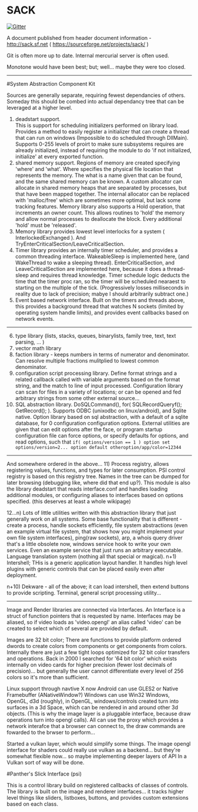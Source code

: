 # SACK

[![Gitter](https://badges.gitter.im/FreedomCollective/Sack.svg)](https://gitter.im/FreedomCollective/Sack?utm_source=badge&utm_medium=badge&utm_campaign=pr-badge&utm_content=badge)


A document published from header document information - http://sack.sf.net  ( https://sourceforge.net/projects/sack/ )

Git is often more up to date.  Internal mercurial server is often used.

Monotone would have been best; but; well... maybe they were too closed.

---------------

#System Abstraction Component Kit

Sources are generally separate, requiring fewest dependancies of others.
Someday this should be combed into actual dependancy tree that can be leveraged at a higher level.

1) deadstart support.  
  This is support for scheduling initializers performed on library load.   Provides a method to easily register a initializer that can create a thread that can run on windows (Impossible to do scheduled through DllMain).  
  Supports 0-255 levels of proirt to make sure subsystems requires are already initialized, instead of requiring the module to do 'if not initialized, initialize' at every exported function.
2) shared memory support.  Regions of memory are created specifying 'where' and 'what'.  Where specifies the physical file location that represents the memory.  The what is a name given that can be found, and the same shared memory can be known.   A custom allocator can allocate in shared memory heaps that are separated by processes, but that have been mapped together.  The internal allocator can be replaced with 'malloc/free' which are sometimes more optimal, but lack some tracking features. Memory library also supports a Hold operation, that increments an owner count.   This allows routines to 'hold' the memory and allow normal processes to deallocate the block.  Every additional 'hold' must be 'released'.   
3) Memory library provides lowest level interlocks for a system ( InterlockedExchanged ).  And TryEnterCriticalSection/LeaveCriticalSection.
4) Timer library provides an internally timer scheduler, and provides a common threading interface.  WakeableSleep is implemented here, (and WakeThread to wake a sleeping thread).  EnterCriticalSection, and LeaveCriticalSection are implemented here, because it does a thread-sleep and requires thread knowledge.  Timer schedule logic deducts the time that the timer proc ran, so the timer will be scheduled nearaest to starting on the multiple of the tick.  (Progressively losses milliseconds in reality due to lack of precision; mabye I should arbitrarily subtract one.)
5) Event based network interface.  Built on the timers and threads above, this provides a background thread that watches N sockets (limited by operating system handle limits), and provides event callbacks based on network events.   

--- 

6) type library (lists, stacks, queues, binarylists, family tree, text, text parsing, ... )
7) vector math library
8) faction library - keeps numbers in terms of numerator and denominator.  Can resolve multiple fractions mulitplied to lowest common denominator.
9) configuration script processing library.   Define format strings and a related callback called with variable arguments based on the format string, and the match to line of input processed.   Configuration library can scan for files in a variety of locations; or can be opened and fed arbitrary strings from some other external source... 
10) SQL abstraction library.  DoSQLCommand(), for( SQLRecordQueryf(); GetRecord(); ).  Supports ODBC (unixodbc on linux/android), and Sqlite native.   Option library based on sql abstraction, with a default of a sqlite database, for 0 configuration configuration options.  External utilities are given that can edit options after the face, or program startup configuration file can force options, or specify defaults for options, and read options, such that ```if( options/version == 1 ) option set options/version=2... option default otheroption/app/color=12344```

---
And somewhere ordered in the above...
11) Process registry, allows registering values, functions, and types for later consumption.  PSI control registry is based on this registry tree.  Names in the tree can be dumped for later browsing (debugging like, where did that end up?).  This module is also the library deadstart that reads interface.conf and handles loading additional modules, or configuring aliases to interfaces based on options specified.  (this deserves at least a whole wikipage)

12...n) Lots of little utilities written with this abstraction library that just generally work on all systems.
Some base functionality that is different  - create a process, handle sockets efficiently, file system abstractions (even an example virtual file system, that shows how you might implement your own file system interfaces), ping(raw sockets), arp, a whois query driver that's a little obsolete now, windows service hook to write your own services.  Even an example service that just runs an arbitrary executable.  Language translation system (nothing all that special or magical).
n+1) Intershell; THis is a generic application layout handler.  It handles high level plugins with generic controls that can be placed easily even after deployment.

n+10) Dekware - all of the above; it can load intershell, then extend buttons to provide scripting.  Terminal, general script processing utility... 


---

Image and Render libraries are connected via Interfaces.  An Interface is a struct of function pointers that is requested by name.  Interfaces may be aliased, so if video loads as 'video.opengl' an alias called 'video' can be created to select which of several are provided by default.

Images are 32 bit color; There are functions to provide platform ordered dwords to create colors from components or get components from colors.   Internally there are just a few tight loops optimized for 32 bit color transfers and operations.  Back in 2000 I searched for '64 bit color' which exists internally on video cards for higher precision (fewer lost decimals of precision)... but generally the user cannot differentiate every level of 256 colors so it's more than sufficient.

Linux support through navtive X now
Android can use GLES2 or Native Framebuffer (ANativeWindow?)
Windows can use Win32 Windows, OpenGL, d3d (roughly), in OpenGL, windows/controls created turn into surfaces in a 3d Space, which can be rendered in and around other 3d objects.   (This is why the image layer is a pluggable interface, because draw operations turn into opengl calls).
All can use the proxy which provides a network interafce that a browser can connect to, the draw commands are fowarded to the brwser to perform... 

Started a vulkan layer, which would simplify some things.  The image opengl interface for shaders could really use vulkan as a backend... but they're somewhat flexible now... so maybe implementing deeper layers of API In a Vulkan sort of way will be done.

#Panther's Slick Interface (psi) 

This is a control library build on registered callbacks of classes of controls.  The library is built on the image and renderer interfaces... it tracks higher level things like sliders, listboxes, buttons, and provides custom extensions based on each class.

